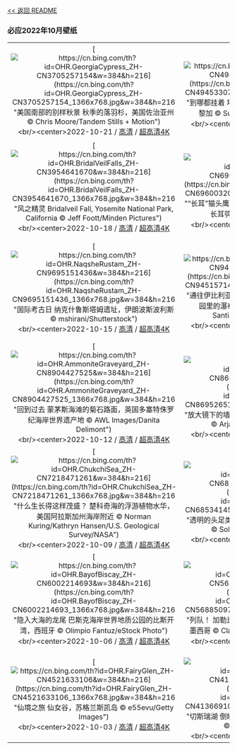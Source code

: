 [<< 返回 README](../../README.md)
### 必应2022年10月壁纸
||||
|:---:|:---:|:---:|
|[![https://cn.bing.com/th?id=OHR.GeorgiaCypress_ZH-CN3705257154&w=384&h=216](https://cn.bing.com/th?id=OHR.GeorgiaCypress_ZH-CN3705257154_1366x768.jpg&w=384&h=216 "美国南部的别样秋景&#10;秋季的落羽杉，美国佐治亚州&#10;© Chris Moore/Tandem Stills + Motion")](https://cn.bing.com/search?q=%e8%90%bd%e7%be%bd%e6%9d%89&form=hpcapt&mkt=zh-cn&filters=HpDate:"20221020_1600")<br/><center>2022-10-21 / [高清](https://cn.bing.com/th?id=OHR.GeorgiaCypress_ZH-CN3705257154_1920x1200.jpg&w=1920&h=1200) / [超高清4K](https://cn.bing.com/th?id=OHR.GeorgiaCypress_ZH-CN3705257154_UHD.jpg&w=3840&h=2160)<center/>|[![https://cn.bing.com/th?id=OHR.SlothDay_ZH-CN4945330735&w=384&h=216](https://cn.bing.com/th?id=OHR.SlothDay_ZH-CN4945330735_1366x768.jpg&w=384&h=216 "到哪都挂着&#10;塔拉曼卡旧港的霍氏树懒母子，哥斯达黎加&#10;© Suzi Eszterhas/Minden Pictures")](https://cn.bing.com/search?q=%e9%9c%8d%e6%b0%8f%e6%a0%91%e6%87%92&FORM=hpcapt&mkt=zh-cn&filters=HpDate:"20221019_1600")<br/><center>2022-10-20 / [高清](https://cn.bing.com/th?id=OHR.SlothDay_ZH-CN4945330735_1920x1200.jpg&w=1920&h=1200) / [超高清4K](https://cn.bing.com/th?id=OHR.SlothDay_ZH-CN4945330735_UHD.jpg&w=3840&h=2160)<center/>|[![https://cn.bing.com/th?id=OHR.WartburgCastle_ZH-CN4201605751&w=384&h=216](https://cn.bing.com/th?id=OHR.WartburgCastle_ZH-CN4201605751_1366x768.jpg&w=384&h=216 "等等，这山上得有座城堡！&#10;秋天的图林根森林与瓦特堡城堡，德国&#10;© ezypix/Getty Images")](https://cn.bing.com/search?q=%e7%93%a6%e7%89%b9%e5%a0%a1%e5%9f%8e%e5%a0%a1&form=hpcapt&mkt=zh-cn&filters=HpDate:"20221018_1600")<br/><center>2022-10-19 / [高清](https://cn.bing.com/th?id=OHR.WartburgCastle_ZH-CN4201605751_1920x1200.jpg&w=1920&h=1200) / [超高清4K](https://cn.bing.com/th?id=OHR.WartburgCastle_ZH-CN4201605751_UHD.jpg&w=3840&h=2160)<center/>|
|[![https://cn.bing.com/th?id=OHR.BridalVeilFalls_ZH-CN3954641670&w=384&h=216](https://cn.bing.com/th?id=OHR.BridalVeilFalls_ZH-CN3954641670_1366x768.jpg&w=384&h=216 "风之精灵&#10;Bridalveil Fall, Yosemite National Park, California&#10;© Jeff Foott/Minden Pictures")](https://cn.bing.com/search?q=%e7%ba%a6%e5%a1%9e%e7%b1%b3%e8%92%82+%e6%96%b0%e5%a8%98%e9%9d%a2%e7%ba%b1%e7%80%91%e5%b8%83&form=hpcapt&mkt=zh-cn&filters=HpDate:"20221017_1600")<br/><center>2022-10-18 / [高清](https://cn.bing.com/th?id=OHR.BridalVeilFalls_ZH-CN3954641670_1920x1200.jpg&w=1920&h=1200) / [超高清4K](https://cn.bing.com/th?id=OHR.BridalVeilFalls_ZH-CN3954641670_UHD.jpg&w=3840&h=2160)<center/>|[![https://cn.bing.com/th?id=OHR.SwedenOwl_ZH-CN6960032096&w=384&h=216](https://cn.bing.com/th?id=OHR.SwedenOwl_ZH-CN6960032096_1366x768.jpg&w=384&h=216 "“长耳”猫头鹰&#10;捷克共和国波希米亚-摩拉维亚高地的长耳鸮&#10;© Ondrej Prosicky/Alamy")](https://cn.bing.com/search?q=%e9%95%bf%e8%80%b3%e9%b8%ae&form=hpcapt&mkt=zh-cn&filters=HpDate:"20221016_1600")<br/><center>2022-10-17 / [高清](https://cn.bing.com/th?id=OHR.SwedenOwl_ZH-CN6960032096_1920x1200.jpg&w=1920&h=1200) / [超高清4K](https://cn.bing.com/th?id=OHR.SwedenOwl_ZH-CN6960032096_UHD.jpg&w=3840&h=2160)<center/>|[![https://cn.bing.com/th?id=OHR.PrinceChristianSound_ZH-CN0274463143&w=384&h=216](https://cn.bing.com/th?id=OHR.PrinceChristianSound_ZH-CN0274463143_1366x768.jpg&w=384&h=216 "一座北部岛屿的南端&#10;克里斯蒂安王子之声，格陵兰岛&#10;© Posnov/Getty Images")](https://cn.bing.com/search?q=%e6%a0%bc%e9%99%b5%e5%85%b0%e5%b2%9b&form=hpcapt&mkt=zh-cn&filters=HpDate:"20221015_1600")<br/><center>2022-10-16 / [高清](https://cn.bing.com/th?id=OHR.PrinceChristianSound_ZH-CN0274463143_1920x1200.jpg&w=1920&h=1200) / [超高清8K](https://cn.bing.com/th?id=OHR.PrinceChristianSound_ZH-CN0274463143_UHD.jpg)<center/>|
|[![https://cn.bing.com/th?id=OHR.NaqsheRustam_ZH-CN9695151436&w=384&h=216](https://cn.bing.com/th?id=OHR.NaqsheRustam_ZH-CN9695151436_1366x768.jpg&w=384&h=216 "国际考古日&#10;纳克什鲁斯塔姆遗址，伊朗波斯波利斯&#10;© mshirani/Shutterstock")](https://cn.bing.com/search?q=%e6%b3%a2%e6%96%af%e6%b3%a2%e5%88%a9%e6%96%af&form=hpcapt&mkt=zh-cn&filters=HpDate:"20221014_1600")<br/><center>2022-10-15 / [高清](https://cn.bing.com/th?id=OHR.NaqsheRustam_ZH-CN9695151436_1920x1200.jpg&w=1920&h=1200) / [超高清4K](https://cn.bing.com/th?id=OHR.NaqsheRustam_ZH-CN9695151436_UHD.jpg&w=3840&h=2160)<center/>|[![https://cn.bing.com/th?id=OHR.RioArazas_ZH-CN9451571402&w=384&h=216](https://cn.bing.com/th?id=OHR.RioArazas_ZH-CN9451571402_1366x768.jpg&w=384&h=216 "通往伊比利亚的门户&#10;奥尔德萨和佩尔迪多山国家公园里的瀑布，西班牙比利牛斯山脉&#10;© David Santiago Garcia/Cavan Images")](https://cn.bing.com/search?q=%e5%a5%a5%e5%b0%94%e5%be%b7%e8%90%a8%e5%92%8c%e4%bd%a9%e5%b0%94%e8%bf%aa%e5%a4%9a%e5%b1%b1%e5%9b%bd%e5%ae%b6%e5%85%ac%e5%9b%ad&form=hpcapt&mkt=zh-cn&filters=HpDate:"20221013_1600")<br/><center>2022-10-14 / [高清](https://cn.bing.com/th?id=OHR.RioArazas_ZH-CN9451571402_1920x1200.jpg&w=1920&h=1200) / [超高清4K](https://cn.bing.com/th?id=OHR.RioArazas_ZH-CN9451571402_UHD.jpg&w=3840&h=2160)<center/>|[![https://cn.bing.com/th?id=OHR.AlaskaMoose_ZH-CN9148253690&w=384&h=216](https://cn.bing.com/th?id=OHR.AlaskaMoose_ZH-CN9148253690_1366x768.jpg&w=384&h=216 "驼鹿发情的季节&#10;迪纳利国家公园里的两只驼鹿，美国阿拉斯加州&#10;© Yva Momatiuk and John Eastcott/Minden Pictures")](https://cn.bing.com/search?q=%e9%a9%bc%e9%b9%bf&form=hpcapt&mkt=zh-cn&filters=HpDate:"20221012_1600")<br/><center>2022-10-13 / [高清](https://cn.bing.com/th?id=OHR.AlaskaMoose_ZH-CN9148253690_1920x1200.jpg&w=1920&h=1200) / [超高清4K](https://cn.bing.com/th?id=OHR.AlaskaMoose_ZH-CN9148253690_UHD.jpg&w=3840&h=2160)<center/>|
|[![https://cn.bing.com/th?id=OHR.AmmoniteGraveyard_ZH-CN8904427525&w=384&h=216](https://cn.bing.com/th?id=OHR.AmmoniteGraveyard_ZH-CN8904427525_1366x768.jpg&w=384&h=216 "回到过去&#10;蒙茅斯海滩的菊石路面，英国多塞特侏罗纪海岸世界遗产地&#10;© AWL Images/Danita Delimont")](https://cn.bing.com/search?q=%e4%be%8f%e7%bd%97%e7%ba%aa%e6%b5%b7%e5%b2%b8&form=hpcapt&mkt=zh-cn&filters=HpDate:"20221011_1600")<br/><center>2022-10-12 / [高清](https://cn.bing.com/th?id=OHR.AmmoniteGraveyard_ZH-CN8904427525_1920x1200.jpg&w=1920&h=1200) / [超高清4K](https://cn.bing.com/th?id=OHR.AmmoniteGraveyard_ZH-CN8904427525_UHD.jpg&w=3840&h=2160)<center/>|[![https://cn.bing.com/th?id=OHR.TortulaMoss_ZH-CN8695265186&w=384&h=216](https://cn.bing.com/th?id=OHR.TortulaMoss_ZH-CN8695265186_1366x768.jpg&w=384&h=216 "放大镜下的墙藓&#10;带着闪闪发光水滴的泛生墙藓, 荷兰&#10;© Arjan Troost/Minden Pictures")](https://cn.bing.com/search?q=%e6%b3%9b%e7%94%9f%e5%a2%99%e8%97%93&form=hpcapt&mkt=zh-cn&filters=HpDate:"20221010_1600")<br/><center>2022-10-11 / [高清](https://cn.bing.com/th?id=OHR.TortulaMoss_ZH-CN8695265186_1920x1200.jpg&w=1920&h=1200) / [超高清4K](https://cn.bing.com/th?id=OHR.TortulaMoss_ZH-CN8695265186_UHD.jpg&w=3840&h=2160)<center/>|[![https://cn.bing.com/th?id=OHR.ValvestinoDam_ZH-CN8397604653&w=384&h=216](https://cn.bing.com/th?id=OHR.ValvestinoDam_ZH-CN8397604653_1366x768.jpg&w=384&h=216 "穿越意大利峡湾之旅&#10;瓦伦蒂诺大坝，意大利伦巴第大区布雷西亚省&#10;© wmaster890/Getty Images")](https://cn.bing.com/search?q=%e7%93%a6%e4%bc%a6%e8%92%82%e8%af%ba%e5%85%ac%e5%9b%ad&form=hpcapt&mkt=zh-cn&filters=HpDate:"20221009_1600")<br/><center>2022-10-10 / [高清](https://cn.bing.com/th?id=OHR.ValvestinoDam_ZH-CN8397604653_1920x1200.jpg&w=1920&h=1200) / [超高清4K](https://cn.bing.com/th?id=OHR.ValvestinoDam_ZH-CN8397604653_UHD.jpg&w=3840&h=2160)<center/>|
|[![https://cn.bing.com/th?id=OHR.ChukchiSea_ZH-CN7218471261&w=384&h=216](https://cn.bing.com/th?id=OHR.ChukchiSea_ZH-CN7218471261_1366x768.jpg&w=384&h=216 "什么生长得这样茂盛？&#10;楚科奇海的浮游植物水华，美国阿拉斯加州海岸附近&#10;© Norman Kuring/Kathryn Hansen/U.S. Geological Survey/NASA")](https://cn.bing.com/search?q=%e6%b5%ae%e6%b8%b8%e6%a4%8d%e7%89%a9%e6%b0%b4%e5%8d%8e&form=hpcapt&mkt=zh-cn&filters=HpDate:"20221008_1600")<br/><center>2022-10-09 / [高清](https://cn.bing.com/th?id=OHR.ChukchiSea_ZH-CN7218471261_1920x1200.jpg&w=1920&h=1200) / [超高清4K](https://cn.bing.com/th?id=OHR.ChukchiSea_ZH-CN7218471261_UHD.jpg&w=3840&h=2160)<center/>|[![https://cn.bing.com/th?id=OHR.GlassOctopus_ZH-CN6853414529&w=384&h=216](https://cn.bing.com/th?id=OHR.GlassOctopus_ZH-CN6853414529_1366x768.jpg&w=384&h=216 "透明的头足类动物&#10;佛得角附近大西洋中的玻璃章鱼&#10;© Solvin Zankl/Minden Pictures")](https://cn.bing.com/search?q=%e7%8e%bb%e7%92%83%e7%ab%a0%e9%b1%bc&form=hpcapt&mkt=zh-cn&filters=HpDate:"20221007_1600")<br/><center>2022-10-08 / [高清](https://cn.bing.com/th?id=OHR.GlassOctopus_ZH-CN6853414529_1920x1200.jpg&w=1920&h=1200) / [超高清4K](https://cn.bing.com/th?id=OHR.GlassOctopus_ZH-CN6853414529_UHD.jpg&w=3840&h=2160)<center/>|[![https://cn.bing.com/th?id=OHR.WindermereHills_ZH-CN6614218161&w=384&h=216](https://cn.bing.com/th?id=OHR.WindermereHills_ZH-CN6614218161_1366x768.jpg&w=384&h=216 "英国中部最美丽的风景&#10;温德米尔湖的风景，坎布里亚湖区，英格兰&#10;© Chris Warren/eStock Photo")](https://cn.bing.com/search?q=%e6%b8%a9%e5%be%b7%e7%b1%b3%e5%b0%94%e6%b9%96&form=hpcapt&mkt=zh-cn&filters=HpDate:"20221006_1600")<br/><center>2022-10-07 / [高清](https://cn.bing.com/th?id=OHR.WindermereHills_ZH-CN6614218161_1920x1200.jpg&w=1920&h=1200) / [超高清4K](https://cn.bing.com/th?id=OHR.WindermereHills_ZH-CN6614218161_UHD.jpg&w=3840&h=2160)<center/>|
|[![https://cn.bing.com/th?id=OHR.BayofBiscay_ZH-CN6002214693&w=384&h=216](https://cn.bing.com/th?id=OHR.BayofBiscay_ZH-CN6002214693_1366x768.jpg&w=384&h=216 "隐入大海的龙尾&#10;巴斯克海岸世界地质公园的比斯开湾，西班牙&#10;© Olimpio Fantuz/eStock Photo")](https://cn.bing.com/search?q=%e5%b7%b4%e6%96%af%e5%85%8b%e6%b5%b7%e5%b2%b8%e4%b8%96%e7%95%8c%e5%9c%b0%e8%b4%a8%e5%85%ac%e5%9b%ad&form=hpcapt&mkt=zh-cn&filters=HpDate:"20221005_1600")<br/><center>2022-10-06 / [高清](https://cn.bing.com/th?id=OHR.BayofBiscay_ZH-CN6002214693_1920x1200.jpg&w=1920&h=1200) / [超高清4K](https://cn.bing.com/th?id=OHR.BayofBiscay_ZH-CN6002214693_UHD.jpg&w=3840&h=2160)<center/>|[![https://cn.bing.com/th?id=OHR.FlamingoTeacher_ZH-CN5688509752&w=384&h=216](https://cn.bing.com/th?id=OHR.FlamingoTeacher_ZH-CN5688509752_1366x768.jpg&w=384&h=216 "列队！&#10;加勒比海红鹳，里奥拉加托斯自然保护区，墨西哥&#10;© Claudio Contreras/Minden Pictures")](https://cn.bing.com/search?q=%e4%b8%96%e7%95%8c%e6%95%99%e5%b8%88%e6%97%a5&form=hpcapt&mkt=zh-cn&filters=HpDate:"20221004_1600")<br/><center>2022-10-05 / [高清](https://cn.bing.com/th?id=OHR.FlamingoTeacher_ZH-CN5688509752_1920x1200.jpg&w=1920&h=1200) / [超高清4K](https://cn.bing.com/th?id=OHR.FlamingoTeacher_ZH-CN5688509752_UHD.jpg&w=3840&h=2160)<center/>|[![https://cn.bing.com/th?id=OHR.ChongyangFestival_ZH-CN5260976551&w=384&h=216](https://cn.bing.com/th?id=OHR.ChongyangFestival_ZH-CN5260976551_1366x768.jpg&w=384&h=216 "今天我们去爬山吧&#10;黄山的日出，中国&#10;© zhouyousifang/Getty Images")](https://cn.bing.com/search?q=%e9%bb%84%e5%b1%b1&form=hpcapt&mkt=zh-cn&filters=HpDate:"20221003_1600")<br/><center>2022-10-04 / [高清](https://cn.bing.com/th?id=OHR.ChongyangFestival_ZH-CN5260976551_1920x1200.jpg&w=1920&h=1200) / [超高清](https://cn.bing.com/th?id=OHR.ChongyangFestival_ZH-CN5260976551_UHD.jpg)<center/>|
|[![https://cn.bing.com/th?id=OHR.FairyGlen_ZH-CN4521633106&w=384&h=216](https://cn.bing.com/th?id=OHR.FairyGlen_ZH-CN4521633106_1366x768.jpg&w=384&h=216 "仙境之旅&#10;仙女谷，苏格兰斯凯岛&#10;© e55evu/Getty Images")](https://cn.bing.com/search?q=%e8%8b%8f%e6%a0%bc%e5%85%b0%e6%96%af%e5%87%af%e5%b2%9b&form=hpcapt&mkt=zh-cn&filters=HpDate:"20221002_1600")<br/><center>2022-10-03 / [高清](https://cn.bing.com/th?id=OHR.FairyGlen_ZH-CN4521633106_1920x1200.jpg&w=1920&h=1200) / [超高清4K](https://cn.bing.com/th?id=OHR.FairyGlen_ZH-CN4521633106_UHD.jpg&w=3840&h=2160)<center/>|[![https://cn.bing.com/th?id=OHR.LacChesserys_ZH-CN4136691056&w=384&h=216](https://cn.bing.com/th?id=OHR.LacChesserys_ZH-CN4136691056_1366x768.jpg&w=384&h=216 "切斯瑞湖&#10;倒映在湖中的勃朗峰山脉，法国霞慕尼市&#10;© Stefan Huwiler/Alamy")](https://cn.bing.com/search?q=%e5%8b%83%e6%9c%97%e5%b3%b0&form=hpcapt&mkt=zh-cn&filters=HpDate:"20221001_1600")<br/><center>2022-10-02 / [高清](https://cn.bing.com/th?id=OHR.LacChesserys_ZH-CN4136691056_1920x1200.jpg&w=1920&h=1200) / [超高清4K](https://cn.bing.com/th?id=OHR.LacChesserys_ZH-CN4136691056_UHD.jpg&w=3840&h=2160)<center/>|[![https://cn.bing.com/th?id=OHR.NationalDay2022_ZH-CN3861603311&w=384&h=216](https://cn.bing.com/th?id=OHR.NationalDay2022_ZH-CN3861603311_1366x768.jpg&w=384&h=216 "祖国生日快乐！&#10;山上的日出，河北蔚县&#10;© zhao zhenhao/Getty Images")](https://cn.bing.com/search?q=%e5%9b%bd%e5%ba%86%e8%8a%82&form=hpcapt&mkt=zh-cn&filters=HpDate:"20220930_1600")<br/><center>2022-10-01 / [高清](https://cn.bing.com/th?id=OHR.NationalDay2022_ZH-CN3861603311_1920x1200.jpg&w=1920&h=1200) / [超高清4K](https://cn.bing.com/th?id=OHR.NationalDay2022_ZH-CN3861603311_UHD.jpg&w=3840&h=2160)<center/>|
